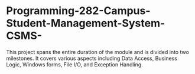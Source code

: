 # Programming-282-Campus-Student-Management-System-CSMS-
This project spans the entire duration of the module and is divided into two milestones. It covers various aspects including Data Access, Business Logic, Windows forms, File I/O, and Exception Handling.
